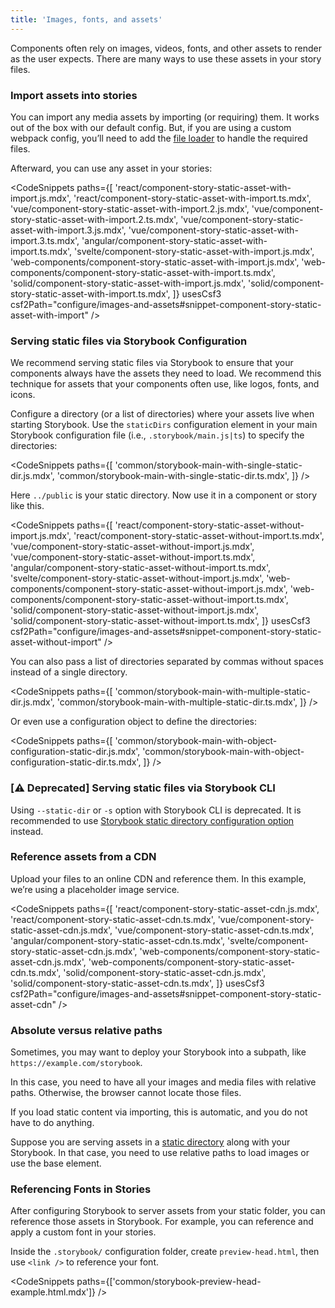 ```yaml
---
title: 'Images, fonts, and assets'
---
```


Components often rely on images, videos, fonts, and other assets to render as the user expects. There are many ways to use these assets in your story files.

### Import assets into stories

You can import any media assets by importing (or requiring) them. It works out of the box with our default config. But, if you are using a custom webpack config, you’ll need to add the [file loader](https://v4.webpack.js.org/loaders/) to handle the required files.

Afterward, you can use any asset in your stories:

<!-- prettier-ignore-start -->

<CodeSnippets
  paths={[
    'react/component-story-static-asset-with-import.js.mdx',
    'react/component-story-static-asset-with-import.ts.mdx',
    'vue/component-story-static-asset-with-import.2.js.mdx',
    'vue/component-story-static-asset-with-import.2.ts.mdx',
    'vue/component-story-static-asset-with-import.3.js.mdx',
    'vue/component-story-static-asset-with-import.3.ts.mdx',
    'angular/component-story-static-asset-with-import.ts.mdx',
    'svelte/component-story-static-asset-with-import.js.mdx',
    'web-components/component-story-static-asset-with-import.js.mdx',
    'web-components/component-story-static-asset-with-import.ts.mdx',
    'solid/component-story-static-asset-with-import.js.mdx',
    'solid/component-story-static-asset-with-import.ts.mdx',
  ]}
  usesCsf3
  csf2Path="configure/images-and-assets#snippet-component-story-static-asset-with-import"
/>

<!-- prettier-ignore-end -->

### Serving static files via Storybook Configuration

We recommend serving static files via Storybook to ensure that your components always have the assets they need to load. We recommend this technique for assets that your components often use, like logos, fonts, and icons.

Configure a directory (or a list of directories) where your assets live when starting Storybook. Use the `staticDirs` configuration element in your main Storybook configuration file (i.e., `.storybook/main.js|ts`) to specify the directories:

<!-- prettier-ignore-start -->

<CodeSnippets
  paths={[
    'common/storybook-main-with-single-static-dir.js.mdx',
    'common/storybook-main-with-single-static-dir.ts.mdx',
  ]}
/>

<!-- prettier-ignore-end -->

Here `../public` is your static directory. Now use it in a component or story like this.

<!-- prettier-ignore-start -->

<CodeSnippets
  paths={[
    'react/component-story-static-asset-without-import.js.mdx',
    'react/component-story-static-asset-without-import.ts.mdx',
    'vue/component-story-static-asset-without-import.js.mdx',
    'vue/component-story-static-asset-without-import.ts.mdx',
    'angular/component-story-static-asset-without-import.ts.mdx',
    'svelte/component-story-static-asset-without-import.js.mdx',
    'web-components/component-story-static-asset-without-import.js.mdx',
    'web-components/component-story-static-asset-without-import.ts.mdx',
    'solid/component-story-static-asset-without-import.js.mdx',
    'solid/component-story-static-asset-without-import.ts.mdx',
  ]}
  usesCsf3
  csf2Path="configure/images-and-assets#snippet-component-story-static-asset-without-import"
/>

<!-- prettier-ignore-end -->

You can also pass a list of directories separated by commas without spaces instead of a single directory.

<!-- prettier-ignore-start -->

<CodeSnippets
  paths={[
    'common/storybook-main-with-multiple-static-dir.js.mdx',
    'common/storybook-main-with-multiple-static-dir.ts.mdx',
  ]}
/>

<!-- prettier-ignore-end -->

Or even use a configuration object to define the directories:

<!-- prettier-ignore-start -->

<CodeSnippets
  paths={[
    'common/storybook-main-with-object-configuration-static-dir.js.mdx',
    'common/storybook-main-with-object-configuration-static-dir.ts.mdx',
  ]}
/>

<!-- prettier-ignore-end -->

### **[⚠️ Deprecated]** Serving static files via Storybook CLI

Using `--static-dir` or `-s` option with Storybook CLI is deprecated. It is recommended to use [Storybook static directory configuration option](#serving-static-files-via-storybook-configuration) instead.

### Reference assets from a CDN

Upload your files to an online CDN and reference them. In this example, we’re using a placeholder image service.

<!-- prettier-ignore-start -->

<CodeSnippets
  paths={[
    'react/component-story-static-asset-cdn.js.mdx',
    'react/component-story-static-asset-cdn.ts.mdx',
    'vue/component-story-static-asset-cdn.js.mdx',
    'vue/component-story-static-asset-cdn.ts.mdx',
    'angular/component-story-static-asset-cdn.ts.mdx',
    'svelte/component-story-static-asset-cdn.js.mdx',
    'web-components/component-story-static-asset-cdn.js.mdx',
    'web-components/component-story-static-asset-cdn.ts.mdx',
    'solid/component-story-static-asset-cdn.js.mdx',
    'solid/component-story-static-asset-cdn.ts.mdx',
  ]}
  usesCsf3
  csf2Path="configure/images-and-assets#snippet-component-story-static-asset-cdn"
/>

<!-- prettier-ignore-end -->

### Absolute versus relative paths

Sometimes, you may want to deploy your Storybook into a subpath, like `https://example.com/storybook`.

In this case, you need to have all your images and media files with relative paths. Otherwise, the browser cannot locate those files.

If you load static content via importing, this is automatic, and you do not have to do anything.

Suppose you are serving assets in a [static directory](#serving-static-files-via-storybook-configuration) along with your Storybook. In that case, you need to use relative paths to load images or use the base element.

### Referencing Fonts in Stories

After configuring Storybook to server assets from your static folder, you can reference those assets in Storybook. For example, you can reference and apply a custom font in your stories.

Inside the `.storybook/` configuration folder, create `preview-head.html`, then use `<link />` to reference your font.

<!-- prettier-ignore-start -->

<CodeSnippets
  paths={['common/storybook-preview-head-example.html.mdx']} />

<!-- prettier-ignore-end -->